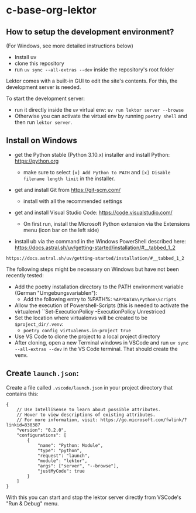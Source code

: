 # c-base-org-lektor


## How to setup the development environment?

(For Windows, see more detailed instructions below)

  - Install uv
  - clone this repository
  - run `uv sync --all-extras --dev` inside the repository's root folder

Lektor comes with a built-in GUI to edit the site's contents. For this, the development server is needed.

To start the development server:
  - run it directly inside the `uv` virtual env: `uv run lektor server --browse`
  - Otherwise you can activate the virtuel env by running `poetry shell` and then run `lektor server`.


## Install on Windows

- get the Python stable (Python 3.10.x) installer and install Python: https://python.org
  - make sure to select `[x] Add Python to PATH` and `[x] Disable filename length limit` in the installer.
- get and install Git from https://git-scm.com/
  - install with all the recommended settings
- get and install Visual Studio Code: https://code.visualstudio.com/
  - On first run, install the Microsoft Python extension via the Extensions menu (icon bar on the left side)

- install ub via the command in the Windows PowerShell described here: https://docs.astral.sh/uv/getting-started/installation/#__tabbed_1_2

``` 
https://docs.astral.sh/uv/getting-started/installation/#__tabbed_1_2
```

The following steps might be necessary on Windows but have not been recently tested:

- Add the poetry installation directory to the PATH environment variable (German "Umgebungsvariablen"):
  - Add the following entry to %PATH%: `%APPDATA%\Python\Scripts`
- Allow the execution of Powershell-Scripts (this is needed to activate the virtualenv)
  ``Set-ExecutionPolicy -ExecutionPolicy Unrestriced 
- Set the location where virtualenvs will be created to be `$project_dir/.venv`:
   - `poetry config virtualenvs.in-project true`
- Use VS Code to clone the project to a local project directory
- After cloning, open a new Terminal windows in VSCode and run `uv sync --all-extras --dev` in the VS Code terminal. That should create the venv.

## Create `launch.json`:

Create a file called `.vscode/launch.json` in your project directory that contains this:

```
{
    // Use IntelliSense to learn about possible attributes.
    // Hover to view descriptions of existing attributes.
    // For more information, visit: https://go.microsoft.com/fwlink/?linkid=830387
    "version": "0.2.0",
    "configurations": [
        {
            "name": "Python: Module",
            "type": "python",
            "request": "launch",
            "module": "lektor",
            "args": ["server", "--browse"],
            "justMyCode": true
        }
    ]
}
```

With this you can start and stop the lektor server directly from VSCode's "Run & Debug" menu.

